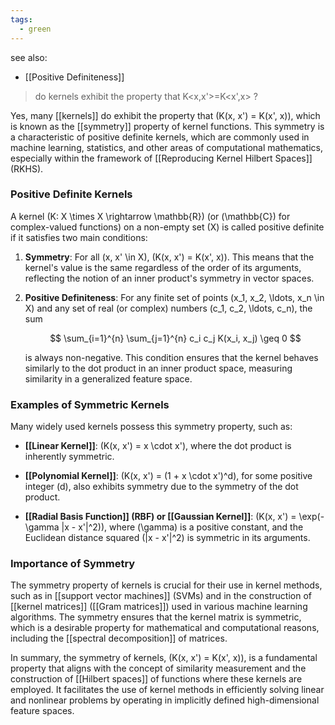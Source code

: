 ```yaml
---
tags:
  - green
---
```

see also:
- [[Positive Definiteness]]

>do kernels exhibit the property that K<x,x'>=K<x',x> ?

Yes, many [[kernels]] do exhibit the property that \(K(x, x') = K(x', x)\), which is known as the [[symmetry]] property of kernel functions. This symmetry is a characteristic of positive definite kernels, which are commonly used in machine learning, statistics, and other areas of computational mathematics, especially within the framework of [[Reproducing Kernel Hilbert Spaces]] (RKHS).

### Positive Definite Kernels

A kernel \(K: X \times X \rightarrow \mathbb{R}\) (or \(\mathbb{C}\) for complex-valued functions) on a non-empty set \(X\) is called positive definite if it satisfies two main conditions:

1. **Symmetry**: For all \(x, x' \in X\), \(K(x, x') = K(x', x)\). This means that the kernel's value is the same regardless of the order of its arguments, reflecting the notion of an inner product's symmetry in vector spaces.
   
2. **Positive Definiteness**: For any finite set of points \(x_1, x_2, \ldots, x_n \in X\) and any set of real (or complex) numbers \(c_1, c_2, \ldots, c_n\), the sum

   $$
   \sum_{i=1}^{n} \sum_{j=1}^{n} c_i c_j K(x_i, x_j) \geq 0
   $$

   is always non-negative. This condition ensures that the kernel behaves similarly to the dot product in an inner product space, measuring similarity in a generalized feature space.

### Examples of Symmetric Kernels

Many widely used kernels possess this symmetry property, such as:

- **[[Linear Kernel]]**: \(K(x, x') = x \cdot x'\), where the dot product is inherently symmetric.
  
- **[[Polynomial Kernel]]**: \(K(x, x') = (1 + x \cdot x')^d\), for some positive integer \(d\), also exhibits symmetry due to the symmetry of the dot product.
  
- **[[Radial Basis Function]] (RBF) or [[Gaussian Kernel]]**: \(K(x, x') = \exp(-\gamma \|x - x'\|^2)\), where \(\gamma\) is a positive constant, and the Euclidean distance squared \(\|x - x'\|^2\) is symmetric in its arguments.

### Importance of Symmetry

The symmetry property of kernels is crucial for their use in kernel methods, such as in [[support vector machines]] (SVMs) and in the construction of [[kernel matrices]] ([[Gram matrices]]) used in various machine learning algorithms. The symmetry ensures that the kernel matrix is symmetric, which is a desirable property for mathematical and computational reasons, including the [[spectral decomposition]] of matrices.

In summary, the symmetry of kernels, \(K(x, x') = K(x', x)\), is a fundamental property that aligns with the concept of similarity measurement and the construction of [[Hilbert spaces]] of functions where these kernels are employed. It facilitates the use of kernel methods in efficiently solving linear and nonlinear problems by operating in implicitly defined high-dimensional feature spaces.
